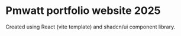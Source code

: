 # Pmwatt portfolio website 2025
Created using React (vite template) and shadcn/ui component library.